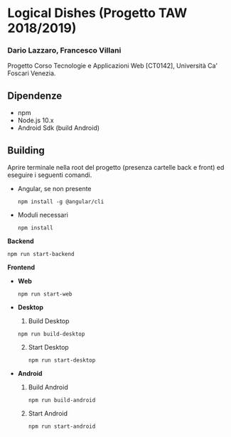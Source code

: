 # Logical Dishes (Progetto TAW 2018/2019)

### Dario Lazzaro, Francesco Villani

Progetto Corso Tecnologie e Applicazioni Web [CT0142], Università Ca' Foscari Venezia.

## Dipendenze

- npm
- Node.js 10.x
- Android Sdk (build Android)

## Building

Aprire terminale nella root del progetto (presenza cartelle back e front) ed eseguire i seguenti comandi.

- Angular, se non presente

  ```
  npm install -g @angular/cli
  ```

- Moduli necessari

  ```
  npm install
  ```

**Backend**

```
npm run start-backend
```

**Frontend**

- **Web**

  ```
  npm run start-web
  ```

- **Desktop**

  1.  Build Desktop

     ```
     npm run build-desktop
     ```

  2. Start Desktop

     ```
     npm run start-desktop
     ```

- **Android**

  1. Build Android

     ```
     npm run build-android
     ```

  2. Start Android

     ```
     npm run start-android
     ```

